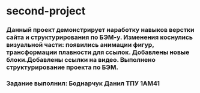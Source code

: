 # second-project
### Данный проект демонстрирует наработку навыков верстки сайта и структурирования по БЭМ-у. Изменения коснулись визуальной части: появились анимации фигур, трансформации плавности для ссылок. Добавлены новые блоки.Добавлены ссылки на видео. Выполнено структурирование проекта по БЭМ.
### Задание выполнил: Боднарчук Данил ТПУ 1АМ41
